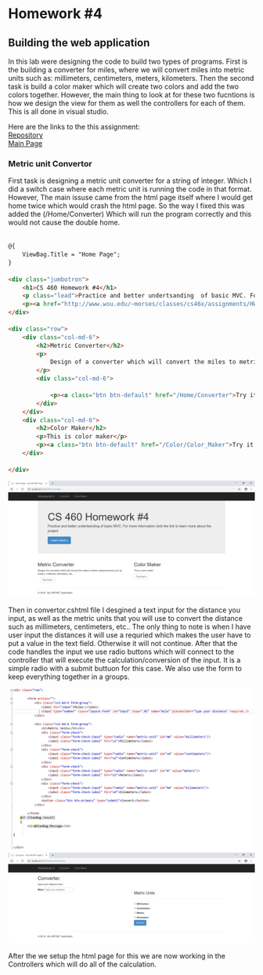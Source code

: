 # Homework #4

## Building the web application

<p>
In this lab were designing the code to build two types of programs. First is the building a converter for miles, where we will convert miles into metric units such as: millimeters, centimeters, meters, kilometers. Then the second task is build a color maker which will create two colors and add the two colors together. However, the main thing to look at for these two fucntions is how we design the view for them as well the controllers for each of them. This is all done in visual studio.   
</p>

Here are the links to the this assignment:<br>
[Repository](https://github.com/Dakota808/Dakota808.github.io/tree/master/Project_4/HW4/HW4)<br>
[Main Page](https://dakota808.github.io/)<br>

### Metric unit Convertor

<p>First task is designing a metric unit converter for a string of integer. Which I did a switch case where each metric unit is running the code in that format. However, The main issuse came from the html page itself where I would get home twice which would crash the html page. So the way I fixed this was added the (/Home/Converter) Which will run the program correctly and this would not cause the double home. </p> 

```html

@{
    ViewBag.Title = "Home Page";
}

<div class="jumbotron">
    <h1>CS 460 Homework #4</h1>
    <p class="lead">Practice and better undertsanding  of basic MVC. For more information click the link to learn more about the project </p>
    <p><a href="http://www.wou.edu/~morses/classes/cs46x/assignments/HW4_1819.html" class="btn btn-primary btn-lg">Learn more &raquo;</a></p>
</div>

<div class="row">
    <div class="col-md-6">
        <h2>Metric Converter</h2>
        <p>
            Design of a converter which will convert the miles to metric measurements such as meters, millimeter, kilometers, etc..
        </p>
        <div class="col-md-6">
            
            <p><a class="btn btn-default" href="/Home/Converter">Try it out &raquo;</a></p>
        </div>
    </div>
    <div class="col-md-6">
        <h2>Color Maker</h2>
        <p>This is color maker</p>
        <p><a class="btn btn-default" href="/Color/Color_Maker">Try it out &raquo;</a></p>
    </div>

</div>
```
![Homepage](Homepage.jpg)<br>

<p>Then in convertor.cshtml file I desgined a text input for the distance you input, as well as the metric units that you will use to convert the distance such as millimeters, centimeters, etc.. The only thing to note is when I have user input the distances it will use a requried which makes the user have to put a value in the text field. Otherwise it will not continue. After that the code handles the input we use radio buttons which will connect to the controller that will execute the calculation/conversion of the input. It is a simple radio with a submit buttuon for this case. We also use the form to keep everything together in a groups.</p>

![convertor](ConverterHtml.jpg)<br>
![page](ConverterPage.jpg)<br>

<p>After the we setup the html page for this we are now working in the Controllers which will do all of the calculation. </p>